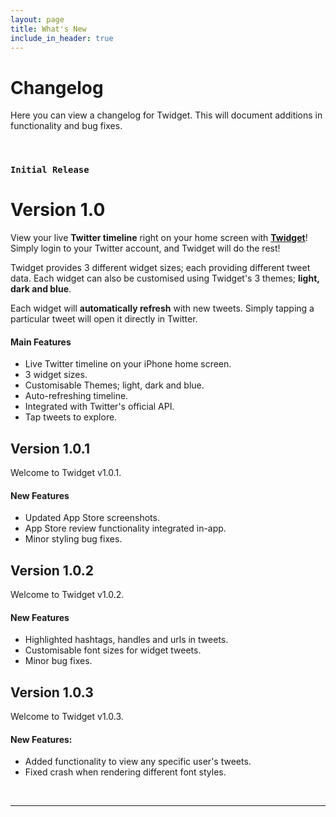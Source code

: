 ```yaml
---
layout: page
title: What's New
include_in_header: true
---
```


# Changelog
Here you can view a changelog for Twidget. This will document additions in functionality and bug fixes.

<br>

### `Initial Release`
# **Version 1.0**
View your live **Twitter timeline** right on your home screen with [**Twidget**](https://apps.apple.com/app/id1541494972)! Simply login to your Twitter account, and Twidget will do the rest!

Twidget provides 3 different widget sizes; each providing different tweet data. Each widget can also be customised using Twidget's 3 themes; **light, dark and blue**.

Each widget will **automatically refresh** with new tweets. Simply tapping a particular tweet will open it directly in Twitter.

#### Main Features
- Live Twitter timeline on your iPhone home screen.
- 3 widget sizes.
- Customisable Themes; light, dark and blue.
- Auto-refreshing timeline.
- Integrated with Twitter's official API.
- Tap tweets to explore.

## **Version 1.0.1**
Welcome to Twidget v1.0.1.

#### New Features
- Updated App Store screenshots.
- App Store review functionality integrated in-app.
- Minor styling bug fixes.

## **Version 1.0.2**
Welcome to Twidget v1.0.2.

#### New Features
- Highlighted hashtags, handles and urls in tweets.
- Customisable font sizes for widget tweets.
- Minor bug fixes.

## **Version 1.0.3**
Welcome to Twidget v1.0.3.

#### New Features:
- Added functionality to view any specific user's tweets.
- Fixed crash when rendering different font styles.

<br>

________
<br>
